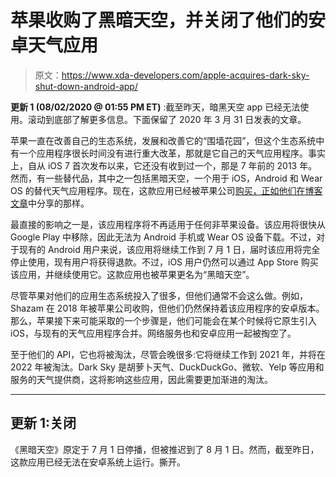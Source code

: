 # 苹果收购了黑暗天空，并关闭了他们的安卓天气应用

> 原文：<https://www.xda-developers.com/apple-acquires-dark-sky-shut-down-android-app/>

**更新 1 (08/02/2020 @ 01:55 PM ET)** :截至昨天，暗黑天空 app 已经无法使用。滚动到底部了解更多信息。下面保留了 2020 年 3 月 31 日发表的文章。

苹果一直在改善自己的生态系统，发展和改善它的“围墙花园”，但这个生态系统中有一个应用程序很长时间没有进行重大改革，那就是它自己的天气应用程序。事实上，自从 iOS 7 首次发布以来，它还没有收到过一个，那是 7 年前的 2013 年。然而，有一些替代品，其中之一包括黑暗天空，一个用于 iOS，Android 和 Wear OS 的替代天气应用程序。现在，这款应用已经被苹果公司[购买，正如他们在博客文章](https://blog.darksky.net/)中分享的那样。

最直接的影响之一是，该应用程序将不再适用于任何非苹果设备。该应用将很快从 Google Play 中移除，因此无法为 Android 手机或 Wear OS 设备下载。不过，对于现有的 Android 用户来说，该应用将继续工作到 7 月 1 日，届时该应用将完全停止使用，现有用户将获得退款。不过，iOS 用户仍然可以通过 App Store 购买该应用，并继续使用它。这款应用也被苹果更名为“黑暗天空”。

尽管苹果对他们的应用生态系统投入了很多，但他们通常不会这么做。例如，Shazam 在 2018 年被苹果公司收购，但他们仍然保持着该应用程序的安卓版本。那么，苹果接下来可能采取的一个步骤是，他们可能会在某个时候将它原生引入 iOS，与现有的天气应用程序合并。网络服务也和安卓应用一起被掏空了。

至于他们的 API，它也将被淘汰，尽管会晚很多:它将继续工作到 2021 年，并将在 2022 年被淘汰。Dark Sky 是胡萝卜天气、DuckDuckGo、微软、Yelp 等应用和服务的天气提供商，这将影响这些应用，因此需要更加渐进的淘汰。

* * *

## 更新 1:关闭

《黑暗天空》原定于 7 月 1 日停播，但被推迟到了 8 月 1 日。然而，截至昨日，这款应用已经无法在安卓系统上运行。撕开。